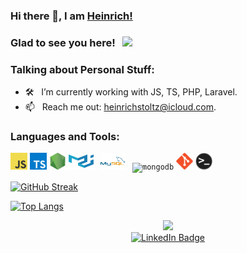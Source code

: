 ### Hi there 👋, I am [Heinrich!](https://github.com/heinrich-13/)

### Glad to see you here! &nbsp; ![](https://visitor-badge.glitch.me/badge?page_id=heinrich-13&style=flat-square&color=0088cc)

### Talking about Personal Stuff:

- 🛠 &nbsp; I’m currently working with JS, TS, PHP, Laravel.
- 📫 &nbsp; Reach me out: heinrichstoltz@icloud.com.

### Languages and Tools:

<code><img height="27" src="https://raw.githubusercontent.com/github/explore/80688e429a7d4ef2fca1e82350fe8e3517d3494d/topics/javascript/javascript.png" alt="javascript"></code>
<code><img height="27" src="https://raw.githubusercontent.com/github/explore/80688e429a7d4ef2fca1e82350fe8e3517d3494d/topics/typescript/typescript.png" alt="typescript"></code>
<code><img height="27" src="https://raw.githubusercontent.com/github/explore/80688e429a7d4ef2fca1e82350fe8e3517d3494d/topics/nodejs/nodejs.png" alt="nodejs"></code>
<code><img height="27" src="https://github.com/devicons/devicon/blob/master/icons/materialui/materialui-original.svg" title="Material UI" alt="Material UI" width="40" height="40"/>&nbsp;</code>
<code><img height="27" src="https://github.com/devicons/devicon/blob/master/icons/mysql/mysql-original-wordmark.svg" title="MySQL"  alt="MySQL" width="40" height="40"/>&nbsp;</code>
<code><img height="27" src="https://encrypted-tbn0.gstatic.com/images?q=tbn%3AANd9GcSTTzPAw-55ssm1Im594xYZ9eRQu2JylrkYLg&usqp=CAU" alt="mongodb"></code>
<code><img height="27" src="https://raw.githubusercontent.com/devicons/devicon/master/icons/git/git-original.svg" alt="git"></code>
<code><img height="27" src="https://raw.githubusercontent.com/github/explore/80688e429a7d4ef2fca1e82350fe8e3517d3494d/topics/terminal/terminal.png" alt="terminal"></code>

[![GitHub Streak](https://github-readme-streak-stats.herokuapp.com?user=heinrich-13&theme=cobalt&hide_border=true)](https://git.io/streak-stats)

[![Top Langs](https://github-readme-stats.vercel.app/api/top-langs/?username=heinrich-13&layout=compact&theme=vision-friendly-dark)](https://github.com/anuraghazra/github-readme-stats)

<div id="header" align="center">
  <img src="https://media.giphy.com/media/kbRb4eyCNC0aMz5x68/giphy.gif" width="200"/>
  <div id="badges">
    <a href="https://www.linkedin.com/in/heinrich-stoltz-487030a0">
      <img src="https://img.shields.io/badge/LinkedIn-blue?style=for-the-badge&logo=linkedin&logoColor=white" alt="LinkedIn Badge"/>
    </a>
  </div>
  <div id="counter">
      <img src="https://komarev.com/ghpvc/?username=heinrich-13&style=flat-square&color=blue" alt=""/>
  </div>
</div>
</div>
